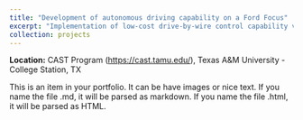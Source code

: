 ```yaml
---
title: "Development of autonomous driving capability on a Ford Focus"
excerpt: "Implementation of low-cost drive-by-wire control capability via sensor emulation using Arduino Mega on a Ford focus vehicle.<br/><img src='/images/lane.jpg'>"
collection: projects
---
```


**Location:** CAST Program (https://cast.tamu.edu/), Texas A&M University - College Station, TX

This is an item in your portfolio. It can be have images or nice text. If you name the file .md, it will be parsed as markdown. If you name the file .html, it will be parsed as HTML. 
